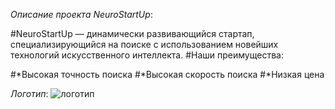 *Описание проекта NeuroStartUp*:

#NeuroStartUp — динамически развивающийся стартап, специализирующийся на поиске с использованием новейших технологий искусственного интеллекта. #Наши преимущества:

#*Высокая точность поиска
#*Высокая скорость поиска
#*Низкая цена

*Логотип*:
![логотип](https://camo.githubusercontent.com/79ee96a8b8fa098c44d1ca302006f24d008408a1c22fc13260437214d705a23d/68747470733a2f2f6e65746f6c6f67792d636f64652e6769746875622e696f2f6769742d686f6d65776f726b732f696e74726f64756374696f6e2f6173736574732f6c6f676f2e706e67)